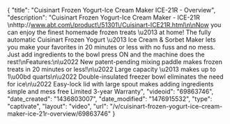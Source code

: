 {
    "title": "Cuisinart Frozen Yogurt-Ice Cream Maker ICE-21R - Overview",
    "description": "Cuisinart Frozen Yogurt-Ice Cream Maker - ICE-21R \nhttp:\/\/www.abt.com\/product\/51301\/Cuisinart-ICE21R.html\n\nNow you can enjoy the finest homemade frozen treats \u2013 at home! The fully automatic Cuisinart Frozen Yogurt \u2013 Ice Cream & Sorbet Maker lets you make your favorites in 20 minutes or less with no fuss and no mess. Just add ingredients to the bowl press ON and the machine does the rest!\nFeatures:\n\u2022 New patent-pending mixing paddle makes frozen treats in 20 minutes or less!\n\u2022 Large capacity \u2013 makes up to 1\u00bd quarts\n\u2022 Double-insulated freezer bowl eliminates the need for ice\n\u2022 Easy-lock lid with large spout makes adding ingredients simple and mess free Limited 3-year Warranty",
    "videoid": "69863746",
    "date_created": "1436803007",
    "date_modified": "1476915532",
    "type": "captivate",
    "layout": "video",
    "url": "\/v\/cuisinart-frozen-yogurt-ice-cream-maker-ice-21r-overview\/69863746"
}